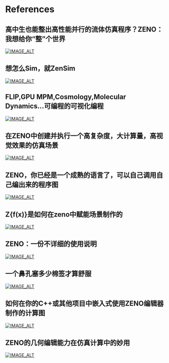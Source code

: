 # References

## 高中生也能整出高性能并行的流体仿真程序？ZENO：我想给你“整”个世界

[![IMAGE_ALT](/images/r1.png)](https://zhuanlan.zhihu.com/p/365839056)

## 想怎么Sim，就ZenSim

[![IMAGE_ALT](/images/r2.png)](https://zhuanlan.zhihu.com/p/367729180)

## FLIP,GPU MPM,Cosmology,Molecular Dynamics...可编程的可视化编程

[![IMAGE_ALT](/images/r3.png)](https://zhuanlan.zhihu.com/p/373657480)

## 在ZENO中创建并执行一个高复杂度，大计算量，高视觉效果的仿真场景

[![IMAGE_ALT](/images/r4.png)](https://zhuanlan.zhihu.com/p/375885279)

## ZENO，你已经是一个成熟的语言了，可以自己调用自己编出来的程序图

[![IMAGE_ALT](/images/r5.png)](https://zhuanlan.zhihu.com/p/384073031)

## Z{f(x)}是如何在zeno中赋能场景制作的

[![IMAGE_ALT](/images/r6.png)](https://zhuanlan.zhihu.com/p/388404573)

## ZENO：一份不详细的使用说明

[![IMAGE_ALT](/images/r7.png)](https://zhuanlan.zhihu.com/p/390717137)

## 一个鼻孔塞多少棉签才算舒服

[![IMAGE_ALT](/images/r8.png)](https://zhuanlan.zhihu.com/p/391270867)

## 如何在你的C++或其他项目中嵌入式使用ZENO编辑器制作的计算图

[![IMAGE_ALT](/images/r9.png)](https://zhuanlan.zhihu.com/p/397424868)

## ZENO的几何编辑能力在仿真计算中的妙用

[![IMAGE_ALT](/images/r10.png)](https://zhuanlan.zhihu.com/p/401257845)

